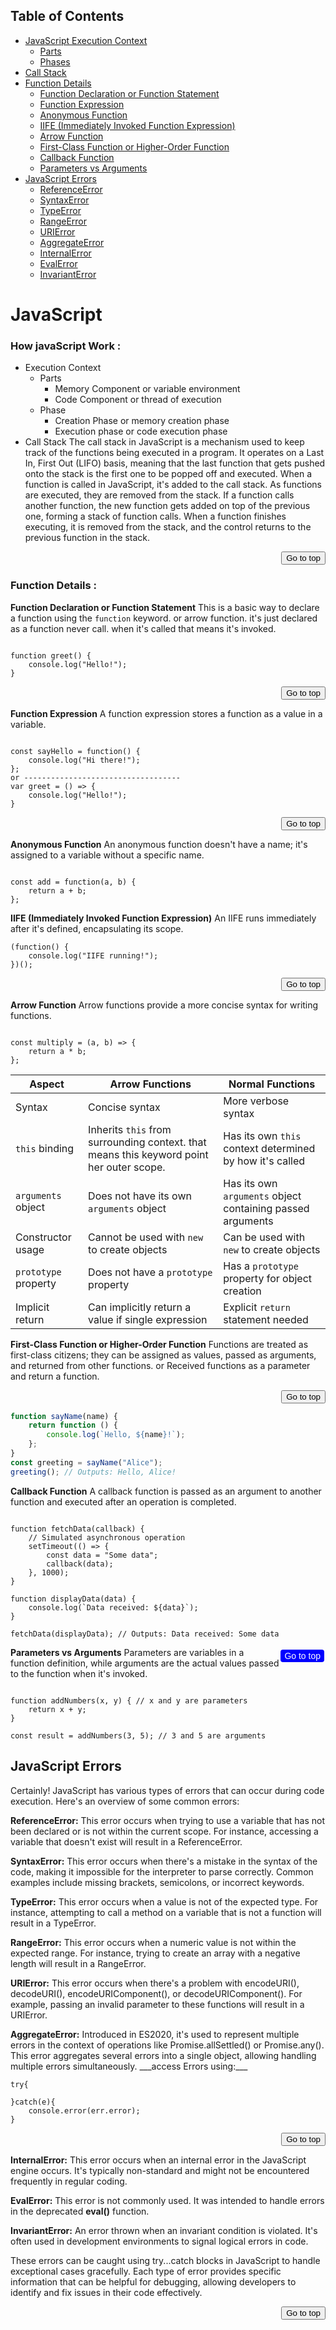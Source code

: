 ## Table of Contents <a name="table"></a>

-   [JavaScript Execution Context](#javascript-execution-context)
    -   [Parts](#parts)
    -   [Phases](#phases)
-   [Call Stack](#call-stack)
-   [Function Details](#function-details)
    -   [Function Declaration or Function Statement](#function-declaration-or-function-statement)
    -   [Function Expression](#function-expression)
    -   [Anonymous Function](#anonymous-function)
    -   [IIFE (Immediately Invoked Function Expression)](#iife-immediately-invoked-function-expression)
    -   [Arrow Function](#arrow-function)
    -   [First-Class Function or Higher-Order Function](#first-class-function-or-higher-order-function)
    -   [Callback Function](#callback-function)
    -   [Parameters vs Arguments](#parameters-vs-arguments)
-   [JavaScript Errors](#javascript-errors)
    -   [ReferenceError](#referenceerror)
    -   [SyntaxError](#syntaxerror)
    -   [TypeError](#typeerror)
    -   [RangeError](#rangeerror)
    -   [URIError](#urierror)
    -   [AggregateError](#aggregateerror)
    -   [InternalError](#internalerror)
    -   [EvalError](#evalerror)
    -   [InvariantError](#invarianterror)

# JavaScript

### How javaScript Work : <a name="javascript-execution-context"></a>

-   Execution Context
    -   Parts<a name="parts"></a>
        -   Memory Component or variable environment
        -   Code Component or thread of execution
    -   Phase<a name="phases"></a>
        -   Creation Phase or memory creation phase
        -   Execution phase or code execution phase
-   Call Stack<a name="call-stack"></a>
    The call stack in JavaScript is a mechanism used to keep track of the functions being executed in a program. It operates on a Last In, First Out (LIFO) basis, meaning that the last function that gets pushed onto the stack is the first one to be popped off and executed.
    When a function is called in JavaScript, it's added to the call stack. As functions are executed, they are removed from the stack. If a function calls another function, the new function gets added on top of the previous one, forming a stack of function calls. When a function finishes executing, it is removed from the stack, and the control returns to the previous function in the stack.

<div style="text-align: right;">
    <a href="#table">
        <button>Go to top</button>
    </a>
</div>

### Function Details :

**Function Declaration or Function Statement**
This is a basic way to declare a function using the `function` keyword. or arrow function. it's just declared as a function never call. when it's called that means it's invoked.

```plaintext

function greet() {
    console.log("Hello!");
}
```

<div style="text-align: right;">
    <a href="#table">
        <button>Go to top</button>
    </a>
</div>

**Function Expression**
A function expression stores a function as a value in a variable.

```plaintext

const sayHello = function() {
    console.log("Hi there!");
};
or -----------------------------------
var greet = () => {
    console.log("Hello!");
}
```

<div style="text-align: right;">
    <a href="#table">
        <button>Go to top</button>
    </a>
</div>

**Anonymous Function**
An anonymous function doesn't have a name; it's assigned to a variable without a specific name.

```plaintext

const add = function(a, b) {
    return a + b;
};
```

**IIFE (Immediately Invoked Function Expression)**
An IIFE runs immediately after it's defined, encapsulating its scope.

```plaintext
(function() {
    console.log("IIFE running!");
})();
```

<div style="text-align: right;">
    <a href="#table">
        <button>Go to top</button>
    </a>
</div>

**Arrow Function**
Arrow functions provide a more concise syntax for writing functions.

```plaintext

const multiply = (a, b) => {
    return a * b;
};
```

| Aspect               | Arrow Functions                                                                          | Normal Functions                                           |
| -------------------- | ---------------------------------------------------------------------------------------- | ---------------------------------------------------------- |
| Syntax               | Concise syntax                                                                           | More verbose syntax                                        |
| `this` binding       | Inherits `this` from surrounding context. that means this keyword point her outer scope. | Has its own `this` context determined by how it's called   |
| `arguments` object   | Does not have its own `arguments` object                                                 | Has its own `arguments` object containing passed arguments |
| Constructor usage    | Cannot be used with `new` to create objects                                              | Can be used with `new` to create objects                   |
| `prototype` property | Does not have a `prototype` property                                                     | Has a `prototype` property for object creation             |
| Implicit return      | Can implicitly return a value if single expression                                       | Explicit `return` statement needed                         |

**First-Class Function or Higher-Order Function**
Functions are treated as first-class citizens; they can be assigned as values, passed as arguments, and returned from other functions. or Received functions as a parameter and return a function.

<div style="text-align: right;">
    <a href="#table">
        <button>Go to top</button>
    </a>
</div>

```javascript
function sayName(name) {
    return function () {
        console.log(`Hello, ${name}!`);
    };
}
const greeting = sayName("Alice");
greeting(); // Outputs: Hello, Alice!
```

**Callback Function**
A callback function is passed as an argument to another function and executed after an operation is completed.

```plaintext

function fetchData(callback) {
    // Simulated asynchronous operation
    setTimeout(() => {
        const data = "Some data";
        callback(data);
    }, 1000);
}

function displayData(data) {
    console.log(`Data received: ${data}`);
}

fetchData(displayData); // Outputs: Data received: Some data
```

<div style="text-align: right;">
    <a href="#table">
        <button style="background-color: blue; color: white; padding: 2px 6px; border: none; border-radius: 4px; text-align: center; text-decoration: none; display: inline-block; font-size: 14px; margin: 4px 2px; transition-duration: 0.4s; cursor: pointer; float: right;">
            Go to top
        </button>
    </a>
</div>

**Parameters vs Arguments**
Parameters are variables in a function definition, while arguments are the actual values passed to the function when it's invoked.

```plaintext

function addNumbers(x, y) { // x and y are parameters
    return x + y;
}

const result = addNumbers(3, 5); // 3 and 5 are arguments
```

## JavaScript Errors

Certainly! JavaScript has various types of errors that can occur during code execution. Here's an overview of some common errors:

**ReferenceError:**
This error occurs when trying to use a variable that has not been declared or is not within the current scope. For instance, accessing a variable that doesn't exist will result in a ReferenceError.

**SyntaxError:**
This error occurs when there's a mistake in the syntax of the code, making it impossible for the interpreter to parse correctly. Common examples include missing brackets, semicolons, or incorrect keywords.

**TypeError:**
This error occurs when a value is not of the expected type. For instance, attempting to call a method on a variable that is not a function will result in a TypeError.

**RangeError:**
This error occurs when a numeric value is not within the expected range. For instance, trying to create an array with a negative length will result in a RangeError.

**URIError:**
This error occurs when there's a problem with encodeURI(), decodeURI(), encodeURIComponent(), or decodeURIComponent(). For example, passing an invalid parameter to these functions will result in a URIError.

**AggregateError:**
Introduced in ES2020, it's used to represent multiple errors in the context of operations like Promise.allSettled() or Promise.any(). This error aggregates several errors into a single object, allowing handling multiple errors simultaneously.
\_\_\_access Errors using:\_\_\_

```
try{

}catch(e){
    console.error(err.error);
}
```

<div style="text-align: right;">
    <a href="#table">
        <button>Go to top</button>
    </a>
</div>

**InternalError:**
This error occurs when an internal error in the JavaScript engine occurs. It's typically non-standard and might not be encountered frequently in regular coding.

**EvalError:**
This error is not commonly used. It was intended to handle errors in the deprecated **eval()** function.

**InvariantError:**
An error thrown when an invariant condition is violated. It's often used in development environments to signal logical errors in code.

These errors can be caught using try...catch blocks in JavaScript to handle exceptional cases gracefully. Each type of error provides specific information that can be helpful for debugging, allowing developers to identify and fix issues in their code effectively.

<div style="text-align: right;">
    <a href="#table">
        <button>Go to top</button>
    </a>
</div>
